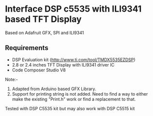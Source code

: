 # Interface DSP c5535 with ILI9341 based TFT Display

Based on Adafruit GFX, SPI and ILI9341

## Requirements

- DSP Evaluation kit (http://www.ti.com/tool/TMDX5535EZDSP)
- 2.8 or 2.4 inches TFT Display with ILI9341 driver IC
- Code Composer Studio V8

Note:-
1. Adapted from Arduino based GFX Library.
2. Support for printing string is not added. Need to find a way to either make the existing "Print.h" work or find a replacement to that.

Tested with DSP C5535 kit but may also work with DSP C5515 kit
